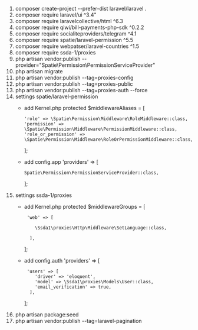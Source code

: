 1. composer create-project --prefer-dist laravel/laravel .
2. composer require laravel/ui ^3.4"
3. composer require laravelcollective/html ^6.3
4. composer require qiwi/bill-payments-php-sdk ^0.2.2
5. composer require socialiteproviders/telegram ^4.1
6. composer require spatie/laravel-permission ^5.5
7. composer require webpatser/laravel-countries ^1.5
8. composer require ssda-1/proxies
9. php artisan vendor:publish --provider="Spatie\Permission\PermissionServiceProvider"
10. php artisan migrate
11. php artisan vendor:publish --tag=proxies-config
12. php artisan vendor:publish --tag=proxies-public
13. php artisan vendor:publish --tag=proxies-auth --force
14. settings spatie/laravel-permission
    - add Kernel.php
      protected $middlewareAliases = [
  
          'role' => \Spatie\Permission\Middleware\RoleMiddleware::class,
          'permission' => \Spatie\Permission\Middleware\PermissionMiddleware::class,
          'role_or_permission' => \Spatie\Permission\Middleware\RoleOrPermissionMiddleware::class,
      
      ];
    - add config.app
      'providers' => [
     
          Spatie\Permission\PermissionServiceProvider::class,
     
      ];
15. settings ssda-1/proxies 
    - add Kernel.php
        protected $middlewareGroups = [
      
           'web' => [
  
              \Ssda1\proxies\Http\Middleware\SetLanguage::class,
  
            ],
          
        ];
    - add config.auth
        'providers' => [
       
           'users' => [
              'driver' => 'eloquent',
              'model' => \Ssda1\proxies\Models\User::class,
              'email_verification' => true,
            ],
       
        ];
16. php artisan package:seed
17. php artisan vendor:publish --tag=laravel-pagination
